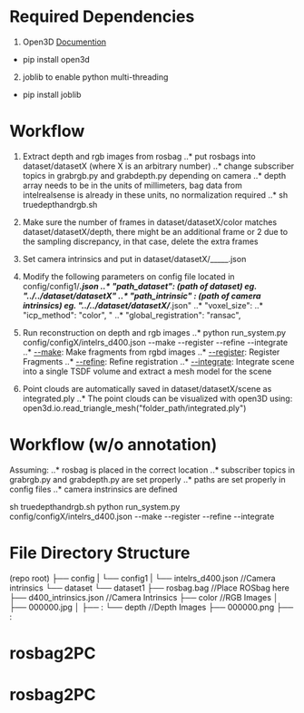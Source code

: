 # Required Dependencies

1. Open3D [Documention](https://github.com/intel-isl/Open3D)
* pip install open3d
2. joblib to enable python multi-threading
* pip install joblib

# Workflow

1. Extract depth and rgb images from rosbag
..* put rosbags into dataset/datasetX (where X is an arbitrary number)
..* change subscriber topics in grabrgb.py and grabdepth.py depending on camera
..* depth array needs to be in the units of millimeters, bag data from intelrealsense is already in these units, no normalization required
..* sh truedepthandrgb.sh

2. Make sure the number of frames in dataset/datasetX/color matches dataset/datasetX/depth, there might be an additional frame or 2 due to the sampling discrepancy, in that case, delete the extra frames

3. Set camera intrinsics and put in dataset/datasetX/_____.json

5. Modify the following parameters on config file located in config/config1/_____.json
..* "path_dataset": (path of dataset) eg. "../../dataset/datasetX"
..* "path_intrinsic" : (path of camera intrinsics) eg. "../../dataset/datasetX/_____.json"
..* "voxel_size":
..* "icp_method": "color", "
..* "global_registration": "ransac",

6. Run reconstruction on depth and rgb images
..* python run_system.py config/configX/intelrs_d400.json --make --register --refine --integrate
..* [--make](http://www.open3d.org/docs/release/tutorial/ReconstructionSystem/make_fragments.html): Make fragments from rgbd images
..* [--register](http://www.open3d.org/docs/release/tutorial/ReconstructionSystem/register_fragments.html): Register Fragments
..* [--refine](http://www.open3d.org/docs/release/tutorial/ReconstructionSystem/refine_registration.html): Refine registration
..* [--integrate](http://www.open3d.org/docs/release/tutorial/ReconstructionSystem/integrate_scene.html): Integrate scene into a single TSDF volume and extract a mesh model for the scene

7. Point clouds are automatically saved in dataset/datasetX/scene as integrated.ply
..* The point clouds can be visualized with open3D using: open3d.io.read_triangle_mesh("folder_path/integrated.ply")

# Workflow (w/o annotation)
Assuming:
..* rosbag is placed in the correct location
..* subscriber topics in grabrgb.py and grabdepth.py are set properly
..* paths are set properly in config files
..* camera instrinsics are defined

sh truedepthandrgb.sh
python run_system.py config/configX/intelrs_d400.json --make --register --refine --integrate


# File Directory Structure

(repo root)
├── config
|   └── config1
|       └── intelrs_d400.json       //Camera intrinsics 
└── dataset
    └── dataset1
        ├── rosbag.bag              //Place ROSbag here
        ├── d400_intrinsics.json    //Camera Intrinsics
        ├── color                   //RGB Images
        │   ├── 000000.jpg
        │   ├── :
        └── depth                   //Depth Images
            ├── 000000.png
            ├── :
# rosbag2PC
# rosbag2PC
